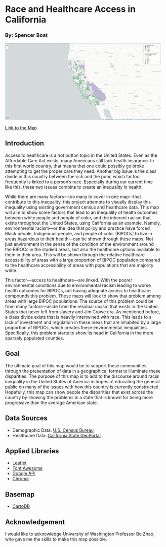 # Race and Healthcare Access in California
### By: Spencer Boat

![Picture of Map](/img/map_pic.PNG)

[Link to the Map](floatyboat.github.io/race_and_healthcare_CA)

## Introduction

Access to healthcare is a hot button topic in the United States. Even as the Affordable Care Act exists, many Americans still lack health insurance. In this first world country, that means that one could possibly go broke attempting to get the proper care they need. Another big issue is the class divide in this country between the rich and the poor, which far too frequently is linked to a person’s race. Especially during our current time like this, these two issues combine to create an inequality in health.

While there are many factors—too many to cover in one map—that contribute to this inequality, this project attempts to visually display this inequality using existing government census and healthcare data. This map will aim to show some factors that lead to an inequality of health outcomes between white people and people of color, and the inherent racism that exists throughout the United States, using California as an example. Namely, environmental racism—or the idea that policy and practice have forced Black people, Indigenous people, and people of color (BIPOCs) to live in areas hazardous to their health—can be shown through these maps. Not just environment in the sense of the condition of the environment around the BIPOCs in the studied areas, but also the healthcare options available to them in their area. This will be shown through the relative healthcare accessibility of areas with a large proportion of BIPOC population compared to the  healthcare accessibility of areas with populations that are majority white.

This factor—access to healthcare—are linked. With the poorer environmental conditions due to environmental racism leading to worse health outcomes for BIPOCs, not having adequate access to healthcare compounds this problem. These maps will look to show that problem among areas with large BIPOC populations. The source of this problem could be from many factors—aside from the residual racism that exists in the United States that never left from slavery and Jim Crowe era. As mentioned before, a class divide exists that is heavily intertwined with race. This leads to a lack of investment and regulation in these areas that are inhabited by a large proportion of BIPOCs, which creates these environmental inequalities. Specifically, this problem starts to show its head in California in the more sparsely populated counties.

## Goal

The ultimate goal of this map would be to support these communities through the presentation of data in a geographical format to illuminate these disparities. The purpose of this map is to add to the discourse around racial inequality in the United States of America in hopes of educating the general public on many of the issues with how this country is currently constructed. Hopefully, this map can show people the disparities that exist across the country by showing the problems in a state that is known for being more progressive than the average American state.


## Data Sources

- Demographic Data: [U.S. Census Bureau](https://www.census.gov/quickfacts/CA)
- Healthcare Data: [California State GeoPortal](https://gis.data.ca.gov/datasets/CHHSAgency::oshpd-healthcare-facilities?geometry=-161.141%2C31.057%2C-77.513%2C43.264)

## Applied Libraries

- [Leaflet](https://leafletjs.com/)
- [Font Awesome](https://fontawesome.com/)
- [Google API](https://github.com/google/google-api-javascript-client)
- [Chroma](https://gka.github.io/chroma.js/)

## Basemap

- [CartoDB](https://carto.com/)

## Acknowledgement

I would like to acknowledge University of Washington Professor Bo Zhao, who gave me the skills to make this map possible.
